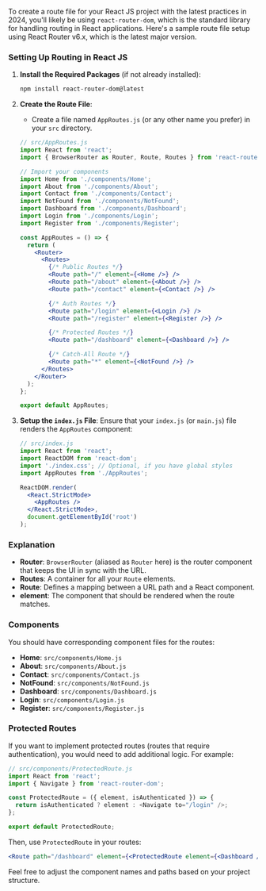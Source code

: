 To create a route file for your React JS project with the latest practices in 2024, you'll likely be using `react-router-dom`, which is the standard library for handling routing in React applications. Here's a sample route file setup using React Router v6.x, which is the latest major version.

### Setting Up Routing in React JS

1. **Install the Required Packages** (if not already installed):
   ```bash
   npm install react-router-dom@latest
   ```

2. **Create the Route File**:
   - Create a file named `AppRoutes.js` (or any other name you prefer) in your `src` directory.

   ```jsx
   // src/AppRoutes.js
   import React from 'react';
   import { BrowserRouter as Router, Route, Routes } from 'react-router-dom';

   // Import your components
   import Home from './components/Home';
   import About from './components/About';
   import Contact from './components/Contact';
   import NotFound from './components/NotFound';
   import Dashboard from './components/Dashboard';
   import Login from './components/Login';
   import Register from './components/Register';

   const AppRoutes = () => {
     return (
       <Router>
         <Routes>
           {/* Public Routes */}
           <Route path="/" element={<Home />} />
           <Route path="/about" element={<About />} />
           <Route path="/contact" element={<Contact />} />

           {/* Auth Routes */}
           <Route path="/login" element={<Login />} />
           <Route path="/register" element={<Register />} />

           {/* Protected Routes */}
           <Route path="/dashboard" element={<Dashboard />} />

           {/* Catch-All Route */}
           <Route path="*" element={<NotFound />} />
         </Routes>
       </Router>
     );
   };

   export default AppRoutes;
   ```

3. **Setup the `index.js` File**:
   Ensure that your `index.js` (or `main.js`) file renders the `AppRoutes` component:

   ```jsx
   // src/index.js
   import React from 'react';
   import ReactDOM from 'react-dom';
   import './index.css'; // Optional, if you have global styles
   import AppRoutes from './AppRoutes';

   ReactDOM.render(
     <React.StrictMode>
       <AppRoutes />
     </React.StrictMode>,
     document.getElementById('root')
   );
   ```

### Explanation

- **Router**: `BrowserRouter` (aliased as `Router` here) is the router component that keeps the UI in sync with the URL.
- **Routes**: A container for all your `Route` elements.
- **Route**: Defines a mapping between a URL path and a React component.
- **element**: The component that should be rendered when the route matches.

### Components

You should have corresponding component files for the routes:

- **Home**: `src/components/Home.js`
- **About**: `src/components/About.js`
- **Contact**: `src/components/Contact.js`
- **NotFound**: `src/components/NotFound.js`
- **Dashboard**: `src/components/Dashboard.js`
- **Login**: `src/components/Login.js`
- **Register**: `src/components/Register.js`

### Protected Routes

If you want to implement protected routes (routes that require authentication), you would need to add additional logic. For example:

```jsx
// src/components/ProtectedRoute.js
import React from 'react';
import { Navigate } from 'react-router-dom';

const ProtectedRoute = ({ element, isAuthenticated }) => {
  return isAuthenticated ? element : <Navigate to="/login" />;
};

export default ProtectedRoute;
```

Then, use `ProtectedRoute` in your routes:

```jsx
<Route path="/dashboard" element={<ProtectedRoute element={<Dashboard />} isAuthenticated={/* your auth logic */} />} />
```

Feel free to adjust the component names and paths based on your project structure.